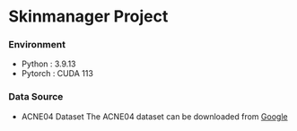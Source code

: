 # Skinmanager Project

### Environment
- Python : 3.9.13
- Pytorch : CUDA 113

### Data Source
- ACNE04 Dataset
    The ACNE04 dataset can be downloaded from [Google][googlelink]

[googlelink]: https://drive.google.com/drive/folders/18yJcHXhzOv7H89t-Lda6phheAicLqMuZ "Go google"
